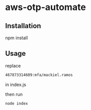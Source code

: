 # aws-otp-automate

## Installation

npm install

## Usage

replace

```bash
467873314609:mfa/mackiel.ramos
```

in index.js

then run

```bash
node index
```
